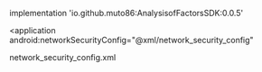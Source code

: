 implementation 'io.github.muto86:AnalysisofFactorsSDK:0.0.5'

<application
    android:networkSecurityConfig="@xml/network_security_config"
>

network_security_config.xml

 <?xml version="1.0" encoding="utf-8"?>
 <network-security-config>
    <base-config cleartextTrafficPermitted="true" />
 </network-security-config>
